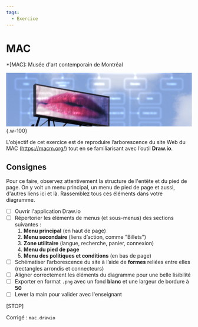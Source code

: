 ```yaml
---
tags: 
  - Exercice
---
```


# MAC

*[MAC]: Musée d'art contemporain de Montréal

![](./image.png){.w-100}

L’objectif de cet exercice est de reproduire l’arborescence du site Web du MAC (<https://macm.org/>) tout en se familiarisant avec l’outil **Draw.io**.

## Consignes

Pour ce faire, observez attentivement la structure de l'entête et du pied de page. On y voit un menu principal, un menu de pied de page et aussi, d'autres liens ici et là. Rassemblez tous ces éléments dans votre diagramme.

- [ ] Ouvrir l'application Draw.io
- [ ] Répertorier les éléments de menus (et sous-menus) des sections suivantes :
  1. **Menu principal** (en haut de page)
  2. **Menu secondaire** (liens d’action, comme "Billets")
  3. **Zone utilitaire** (langue, recherche, panier, connexion)
  4. **Menu du pied de page**
  5. **Menu des politiques et conditions** (en bas de page)
- [ ] Schématiser l’arborescence du site à l’aide de **formes** reliées entre elles (rectangles arrondis et connecteurs)
- [ ] Aligner correctement les éléments du diagramme pour une belle lisibilité
- [ ] Exporter en format `.png` avec un fond **blanc** et une largeur de bordure à **50**
- [ ] Lever la main pour valider avec l'enseignant

[STOP]

Corrigé : `mac.drawio`
